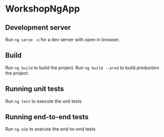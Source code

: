 # WorkshopNgApp

## Development server
Run `ng serve -o` for a dev server with open in browser. 

## Build
Run `ng build` to build the project.
Run `ng build --prod` to build production the project.

## Running unit tests
Run `ng test` to execute the unit tests 

## Running end-to-end tests
Run `ng e2e` to execute the end-to-end tests
